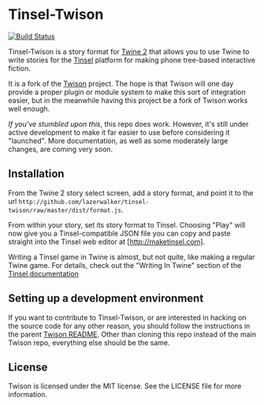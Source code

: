 # Tinsel-Twison

[![Build Status](https://travis-ci.org/lazerwalker/tinsel-twison.svg?branch=master)](https://travis-ci.org/lazerwalker/tinsel-twison)

Tinsel-Twison is a story format for [Twine 2](http://twinery.org/2) that allows you to use Twine to write stories for the [Tinsel](http://maketinsel.com) platform for making phone tree-based interactive fiction.

It is a fork of the [Twison](https://github.com/lazerwalker/twison) project. The hope is that Twison will one day provide a proper plugin or module system to make this sort of integration easier, but in the meanwhile having this project be a fork of Twison works well enough.

*If you've stumbled upon this*, this repo does work. However, it's still under active development to make it far easier to use before considering it "launched". More documentation, as well as some moderately large changes, are coming very soon.

## Installation 

From the Twine 2 story select screen, add a story format, and point it to the url `http://github.com/lazerwalker/tinsel-twison/raw/master/dist/format.js`.

From within your story, set its story format to Tinsel. Choosing "Play" will now give you a Tinsel-compatible JSON file you can copy and paste straight into the Tinsel web editor at [http://maketinsel.com].

Writing a Tinsel game in Twine is almost, but not quite, like making a regular Twine game. For details, check out the "Writing In Twine" section of the [Tinsel documentation](https://github.com/lazerwalker/tinsel/#writing-in-twine)


## Setting up a development environment 

If you want to contribute to Tinsel-Twison, or are interested in hacking on the source code for any other reason, you should follow the instructions in the parent [Twison README](http://github.com/lazerwalker/twison). Other than cloning this repo instead of the main Twison repo, everything else should be the same.


## License

Twison is licensed under the MIT license. See the LICENSE file for more information.
